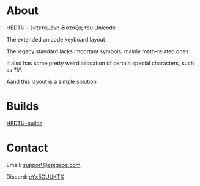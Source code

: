 # About
HEDTU - ἐκτεταμένη διάταξις τοῦ Unicode

The extended unicode keyboard layout


The legacy standard lacks important symbols, mainly math-related ones

It also has some pretty weird allocation of certain special characters, such as ?!/\

Aand this layout is a simple solution

# Builds
[HEDTU-builds](https://github.com/Epigeos-com/HEDTU-builds)

# Contact
Email: [support@epigeos.com](mailto:support@epigeos.com)

Discord: [eYx5GUUKTX](https://discord.gg/eYx5GUUKTX)